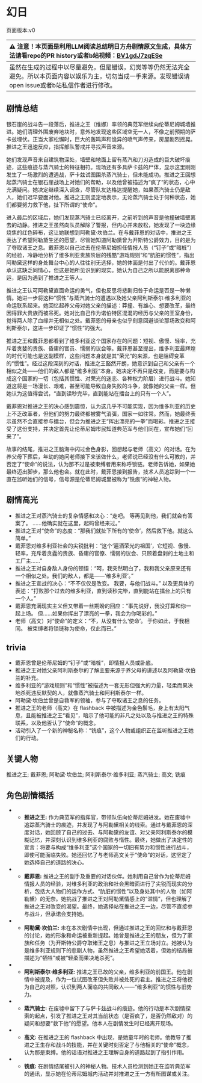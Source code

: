 # 幻日
页面版本:v0
 

| :warning: 注意！本页面是利用LLM阅读总结明日方舟剧情原文生成，具体方法请看repo的PR history或者b站视频：[BV1gdJ7zqESe](https://www.bilibili.com/video/BV1gdJ7zqESe/)         |
|:----------------------------|
| 虽然在生成的过程中以尽量避免，但是错误，幻觉等等仍然无法完全避免。所以本页面内容以娱乐为主，切勿当成一手来源。发现错误请open issue或者b站私信作者进行修改。|



## 剧情总结
银石崖的战斗告一段落后，推进之王（维娜）率领的典范军继续向伦蒂尼姆城墙推进。她们清理外围废弃地块时，意外地发现这些区域空无一人，不像之前预期的萨卡兹埋伏。正当大家松懈时，巨大的轰鸣声和诡异的喷气声传来，房屋剧烈摇晃。推进之王迅速反应，指挥部队警戒并寻找声音来源。

她们发现声音来自建筑物深处，墙壁和地面上留有蒸汽和刀刃造成的巨大破坏痕迹，这些痕迹与蒸汽骑士的特征相符。现场还有多具萨卡兹的尸体，显示这里刚刚发生了一场激烈的遭遇战，萨卡兹试图围杀蒸汽骑士，但未能成功。推进之王回想起蒸汽骑士在银石崖战场上对她们的帮助，以及他曾被描述为“疯了”的状态，心中充满疑问。她决定继续深入调查，尽管队友达格达提醒她，如果蒸汽骑士仍是敌人，她们迟早要面对他。推进之王则坚定地表示，无论蒸汽骑士处于何种状态，她们都要努力救下他，扯下所谓的“使命”。

进入最后的区域后，她们发现蒸汽骑士已经离开，之前听到的声音是他撞破墙壁离去的动静。推进之王虽然向队员解除了警报，但内心并未放松，她发现了一块边缘烧焦的红色碎布，这让她联想到阿勒黛·坎伯兰。在与戴菲恩的对话中，推进之王表达了希望阿勒黛生还的愿望，尽管她知道阿勒黛曾为开斯特公爵效力，目的是为了夺取诸王之息。戴菲恩以自己过去在伦蒂尼姆担任情报人员（“钉子”或“暗桩”）的经验，冷静地分析了维多利亚贵族阶层的残酷“游戏规则”和“肮脏的惯性”，指出阿勒黛这样的身处舞台中心的人往往别无选择，她的体面是付出了代价的。戴菲恩承认这缺乏同情心，但这是她所见识到的现实。她认为自己之所以能脱离那种命运，是因为遇到了推进之王等人。

推进之王认可阿勒黛直面命运的勇气，但也反思将悲剧归咎于命运是否是一种懒惰。她进一步将这种“惯性”与蒸汽骑士的遭遇以及她父亲阿利斯泰尔·维多利亚的命运联系起来。她回忆起养父母对她父亲的描述：莽撞、有雄心、想要改革，最终因得罪大贵族而被吊死。她对比自己作为诺伯特区混混的经历与父亲的王室身份，觉得两人除了血缘并无相似之处。戴菲恩的母亲也似乎刻意回避谈论那场政变和阿利斯泰尔，这进一步印证了“惯性”的强大。

推进之王和戴菲恩都看到了维多利亚这个国家存在的问题：短视、傲慢、轻率，充斥着贪婪的贵族、昏庸的官员、懦弱的议会等。戴菲恩甚至提出，维多利亚最辉煌的时代可能也是这副模样，这些问题本身就是其“荣光”的来源，也是阻碍变革的“惯性”。经过这段深刻的对话，推进之王豁然开朗，她意识到自己和父亲有一个相似之处——他们的敌人都是“维多利亚”本身。她决定不再只是改变，而是要与构成这个国家的一切（包括其惯性、对荣光的迷恋、各种权力阶层）进行战斗。她知道这将是一场漫长、艰难，甚至可能导致自身失败的斗争，就像她的父亲一样。但她认为这值得尝试，“直到读秒完毕，直到能站在擂台上的只有一个人”。

戴菲恩对推进之王的决心感到震惊，认为这几乎不可能实现，因为维多利亚的历史上不乏改革者，但他们的努力最终都被雾气消弭，国家一如往常。然而，她最终表示虽然不会直接参与擂台，但会为推进之王“挥出漂亮的一拳”而喝彩。推进之王接受了这份支持，并决定首先让伦蒂尼姆市民知道典范军与他们同在，宣布她们“回来了”。

故事的结尾，推进之王脑海中闪过金色身影，回想起与老师（高文）的对话。在为养父母下葬后，年幼的她问老师接下来该做什么，老师说已经没有什么可教的，并否定了“使命”的说法，认为那不过是被束缚者用来称呼锁链。老师告诉她，如果她最终迈出脚步，那么他也会。就在此时，戴菲恩接到报告，技术人员追踪到一个一直在监听她们的信号，信号源是伦蒂尼姆城里被称为“铣痕”的神秘人物。
## 剧情高光
*   推进之王对蒸汽骑士的复杂情感和决心：“走吧。 等再见到他，我们就会有答案了。 ......他确实就在这里，起码曾经来过。”
*   推进之王对“使命”的态度：“那我们就扯下所有的‘使命’，然后救下他。就这么简单。”
*   戴菲恩对维多利亚社会的尖锐批判：“这个‘遍洒荣光的祖国’，它短视、傲慢、轻率，充斥着贪蠹的贵族、昏庸的官僚、懦弱的议会、只顾着盘剥的土地主和工厂主......”
*   推进之王对自身敌人身份的顿悟：“呵，我突然明白了，我和我父亲原来还有一个相似之处。我们的敌人，都是——‘维多利亚’。”
*   推进之王宣战的决心：“不不仅仅是改变。 我要，与他们战斗。” 以及更具体的表述：“打败那个过去的维多利亚，直到读秒完毕，直到能站在擂台上的只有一个人。”
*   戴菲恩充满现实主义但又带着一丝期盼的回应：“事先说好，我没打算和你一起上场。 但......如果你挥出了漂亮的一拳，我会为你喝彩的。”
*   老师（高文）对“使命”的定义：“不，从没有什么‘使命’。 于你如此，于我相同。 被束缚者将锁链称为使命，仅此而已。”
## trivia
*   戴菲恩曾是伦蒂尼姆的“钉子”或“暗桩”，即情报人员或卧底。
*   推进之王对她父亲阿利斯泰尔的了解主要来源于养父母的讲述以及阿勒黛·坎伯兰的补充。
*   维多利亚的“游戏规则”和“惯性”被描述为一套无形但强大的力量，轻柔而果决地杀死违反默契的人，就像蒸汽骑士和阿利斯泰尔一样。
*   阿勒黛·坎伯兰曾是自救军的领袖，参与了夺取诸王之息的任务。
*   推进之王的老师（高文）在 flashback 中被描述为金色鬃毛，身上有太阳气息，且能被推进之王“看见”，暗示了他可能的非凡之处以及与推进之王的特殊联系，以及他否认了“使命”的概念。
*   活动引入了一个新的神秘名称：“铣痕”，这个人物或组织正在监听推进之王她们的行动。
## 关键人物
推进之王; 戴菲恩; 阿勒黛·坎伯兰; 阿利斯泰尔·维多利亚; 蒸汽骑士; 高文; 铣痕
## 角色剧情概括
-   *   **推进之王:** 作为典范军的指挥官，带领队伍向伦蒂尼姆进发。她在废墟中追踪蒸汽骑士的痕迹，并发现了与阿勒黛相关的线索。通过与戴菲恩的深度对话，她回顾了自己的过去、与阿勒黛的友谊、对父亲阿利斯泰尔的模糊记忆，并深刻认识到维多利亚的腐败与惰性。最终，她做出了决定性的宣言：将要与构成“维多利亚”这个国家的一切旧有势力和惯性进行战斗，即使可能面临失败。她还回忆了与老师高文关于“使命”的对话，这坚定了她选择自己的道路的决心。
-   *   **戴菲恩:** 推进之王的副手及重要的对话伙伴。她利用自己曾作为伦蒂尼姆情报人员的经验，对维多利亚的政治和社会黑暗面进行了尖锐而现实的分析，包括大人物们的运作方式、“肮脏的惯性”以及身处其中的人物（如阿勒黛）的无奈。她挑战了推进之王对阿勒黛情感上的“滥情”，但也理解了推进之王对改变的渴望。最终，她选择站在推进之王一边，尽管不直接参与战斗，但承诺会支持她。
-   *   **阿勒黛·坎伯兰:** 未在本次剧情中出现，但通过推进之王的回忆和与戴菲恩的讨论，她的形象和命运被重新提起。她曾是推进之王的朋友，但为了家族和任务（为开斯特公爵夺取诸王之息）与推进之王立场对立。她被认为是维多利亚规则下的悲剧人物，虽然推进之王希望她活着，但她的结局被描述为“牺牲”或被“轻柔而果决地杀死”。
-   *   **阿利斯泰尔·维多利亚:** 推进之王已故的父亲，维多利亚的前国王。他在剧情中被提及，作为一位试图改革但失败并被处死的君主。推进之王将他视为自己的对照，认识到两人面临的共同敌人——“维多利亚”的惯性与旧势力。
-   *   **蒸汽骑士:** 在废墟中留下了与萨卡兹战斗的痕迹。他的行动是本次剧情探索的起点，引发了推进之王对其当前状态（是否疯了，是否仍然敌对）的疑问和想要“救下他”的愿望。他本人在剧情发生时已经离开现场。
-   *   **高文:** 在推进之王的 flashback 中出现，是她童年时的老师。他教导了推进之王生存和战斗的技能，并在关键时刻否定了与他相关的“使命”概念，认为那是束缚。他的话语对推进之王理解自身的道路起到了指引作用。
-   *   **铣痕:** 在剧情结尾被引入的神秘人物。技术人员检测到她正在监听典范军的通讯，显示她在伦蒂尼姆城内活动并对推进之王一方有所图谋或关注。